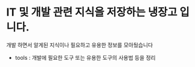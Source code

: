# IT 및 개발 관련 지식을 저장하는 냉장고 입니다.

개발 하면서 알게된 지식이나 필요하고 유용한 정보를 모아뒀습니다

- tools : 개발에 필요한 도구 또는 유용한 도구의 사용법 등을 정리 
